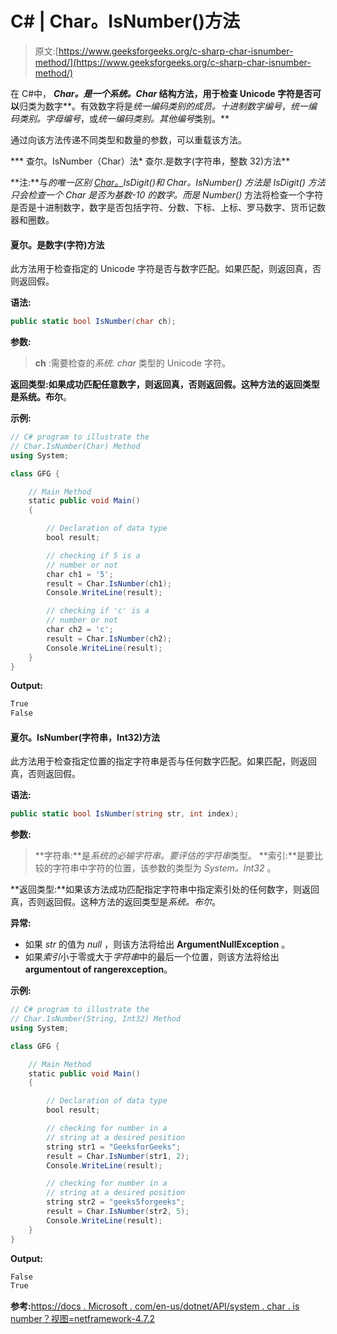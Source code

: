 # C# | Char。IsNumber()方法

> 原文:[https://www.geeksforgeeks.org/c-sharp-char-isnumber-method/](https://www.geeksforgeeks.org/c-sharp-char-isnumber-method/)

在 C#中， ***Char。*是一个*系统。Char* 结构方法，用于检查 Unicode 字符是否可以**归类为数字**。有效数字将是*统一编码类别的成员。十进制数字编号*，*统一编码类别。字母编号*，或*统一编码类别。其他编号*类别。**

通过向该方法传递不同类型和数量的参数，可以重载该方法。

***   查尔。IsNumber（Char）法*   查尔.是数字(字符串，整数 32)方法**

**注:**与*的唯一区别 [Char。](https://www.geeksforgeeks.org/c-char-isdigit-method/)IsDigit()*和 *Char。IsNumber()* 方法是 *IsDigit()* 方法只会检查一个 Char 是否为基数-10 的数字。而*是 Number()* 方法将检查一个字符是否是十进制数字，数字是否包括字符、分数、下标、上标、罗马数字、货币记数器和圈数。

#### 夏尔。是数字(字符)方法

此方法用于检查指定的 Unicode 字符是否与数字匹配。如果匹配，则返回真，否则返回假。

**语法:**

```cs
public static bool IsNumber(char ch);
```

**参数:**

> **ch** :需要检查的*系统. char* 类型的 Unicode 字符。

**返回类型:**如果成功匹配任意数字，则返回真，否则返回假。这种方法的返回类型是**系统。布尔**。

**示例:**

```cs
// C# program to illustrate the
// Char.IsNumber(Char) Method
using System;

class GFG {

    // Main Method
    static public void Main()
    {

        // Declaration of data type
        bool result;

        // checking if 5 is a
        // number or not
        char ch1 = '5';
        result = Char.IsNumber(ch1);
        Console.WriteLine(result);

        // checking if 'c' is a
        // number or not
        char ch2 = 'c';
        result = Char.IsNumber(ch2);
        Console.WriteLine(result);
    }
}
```

**Output:**

```cs
True
False

```

#### 夏尔。IsNumber(字符串，Int32)方法

此方法用于检查指定位置的指定字符串是否与任何数字匹配。如果匹配，则返回真，否则返回假。

**语法:**

```cs
public static bool IsNumber(string str, int index);
```

**参数:**

> **字符串:**是*系统的必输字符串。要评估的字符串*类型。
> **索引:**是要比较的字符串中字符的位置，该参数的类型为 *System。Int32* 。

**返回类型:**如果该方法成功匹配指定字符串中指定索引处的任何数字，则返回真，否则返回假。这种方法的返回类型是*系统。布尔*。

**异常:**

*   如果 *str* 的值为 *null* ，则该方法将给出 **ArgumentNullException** 。
*   如果*索引*小于零或大于*字符串*中的最后一个位置，则该方法将给出**argumentout of rangerexception**。

**示例:**

```cs
// C# program to illustrate the
// Char.IsNumber(String, Int32) Method
using System;

class GFG {

    // Main Method
    static public void Main()
    {

        // Declaration of data type
        bool result;

        // checking for number in a
        // string at a desired position
        string str1 = "GeeksforGeeks";
        result = Char.IsNumber(str1, 2);
        Console.WriteLine(result);

        // checking for number in a
        // string at a desired position
        string str2 = "geeks5forgeeks";
        result = Char.IsNumber(str2, 5);
        Console.WriteLine(result);
    }
}
```

**Output:**

```cs
False
True

```

**参考:**[https://docs . Microsoft . com/en-us/dotnet/API/system . char . is number？视图=netframework-4.7.2](https://docs.microsoft.com/en-us/dotnet/api/system.char.IsNumber?view=netframework-4.7.2)